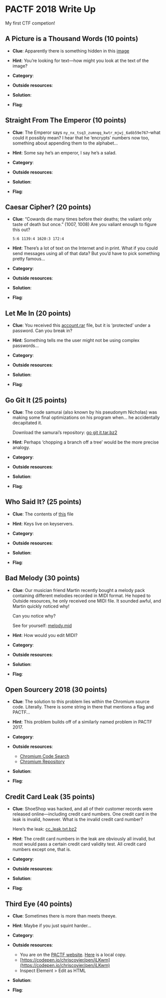 
# PACTF 2018 Write Up

My first CTF competion!

## A Picture is a Thousand Words (10 points)
 - **Clue**:
Apparently there is something hidden in this [image](A-Picture-is-a-Thousand-Words/image.d25eefefc427.jpg)

 - **Hint**:
You’re looking for text—how might you look at the text of the image?

 - **Category**:

 - **Outside resources**:

 - **Solution**:

 - **Flag**:

## Straight From The Emperor (10 points)
 - **Clue**:
The Emperor says `ny_nx_tsq3_zumnqq_kwtr_mjwj_6a6b59e767`–what could it possibly mean? I hear that he ‘encrypts’ numbers now too, something about appending them to the alphabet…

 - **Hint**:
Some say he’s an emperor, I say he’s a salad.

 - **Category**:

 - **Outside resources**:

 - **Solution**:

 - **Flag**:

## Caesar Cipher? (20 points)
 - **Clue**:
“Cowards die many times before their deaths; the valiant only taste of death but once.” (1007, 1008) Are you valiant enough to figure this out?

    `5:6 1139:4 1620:3 172:4`

 - **Hint**:
There’s a lot of text on the Internet and in print. What if you could send messages using all of that data? But you’d have to pick something pretty famous…

 - **Category**:

 - **Outside resources**:

 - **Solution**:

 - **Flag**:

## Let Me In (20 points)
 - **Clue**:
You received this [account.rar](Let-Me-In/account.5a52b336da78.rar) file, but it is ‘protected’ under a password. Can you break in?

 - **Hint**:
Something tells me the user might not be using complex passwords…

 - **Category**:

 - **Outside resources**:

 - **Solution**:

 - **Flag**:

## Go Git It (25 points)
 - **Clue**:
The code samurai (also known by his pseudonym Nicholas) was making some final optimizations on his program when… he accidentally decapitated it.

    Download the samurai’s repository: [go git it.tar.bz2](Go-Git-It/go_git_it.tar.427f1b62f4aa.bz2)

 - **Hint**:
Perhaps ‘chopping a branch off a tree’ would be the more precise analogy. 

 - **Category**:

 - **Outside resources**:

 - **Solution**:

 - **Flag**:

## Who Said It? (25 points)
 - **Clue**:
The contents of [this](Who-Said-It?/message.txt) file

 - **Hint**:
Keys live on keyservers.

 - **Category**:

 - **Outside resources**:

 - **Solution**:

 - **Flag**:

## Bad Melody (30 points)
 - **Clue**:
Our musician friend Martin recently bought a melody pack containing different melodies recorded in MIDI format. He hoped to Outside resources, he only received one MIDI file. It sounded awful, and Martin quickly noticed why!

    Can you notice why?

    See for yourself: [melody.mid](Bad-Melody/melody.4f1964921e6a.mid)

 - **Hint**:
How would you edit MIDI?

 - **Category**:

 - **Outside resources**:

 - **Solution**:

 - **Flag**:

## Open Sourcery 2018 (30 points)
 - **Clue**:
The solution to this problem lies within the Chromium source code. Literally. There is some string in there that mentions a flag and PACTF…

 - **Hint**:
This problem builds off of a similarly named problem in PACTF 2017.

 - **Category**:

 - **Outside resources**:

     - [Chromium Code Search](https://cs.chromium.org/)
     - [Chromium Repository](https://github.com/chromium/chromium)

 - **Solution**:

 - **Flag**:

## Credit Card Leak (35 points)
 - **Clue**:
ShoeShop was hacked, and all of their customer records were released online—including credit card numbers. One credit card in the leak is invalid, however. What is the invalid credit card number?

    Here’s the leak: [cc_leak.txt.bz2](Credit-Card-Leak/cc_leak.txt.eecc6f896436)

 - **Hint**:
The credit card numbers in the leak are obviously all invalid, but most would pass a certain credit card validity test. All credit card numbers except one, that is.

 - **Category**:

 - **Outside resources**:

 - **Solution**:

 - **Flag**:

## Third Eye (40 points)
 - **Clue**:
Sometimes​‌‌‌​‌‌‌​‌‌​ there‌​​​​‌‌​​​​‌ is ​‌‌‌​‌​​​‌​‌‌‌more ‌‌​‌‌​​‌​‌​‌‌​‌‌​​​‌‌‌​​‌‌​‌‌​​‌​‌​‌​‌‌‌‌‌​‌‌​‌‌​​​‌‌‌​‌​‌​‌‌‌​​‌​​‌‌​‌​‌‌​‌‌‌​​‌‌​‌​‌‌‌‌‌​‌‌​​​‌than ​​‌‌​​‌​‌​‌‌​‌‌meets ‌​​‌‌​​‌​‌​‌‌​​​the ​‌​‌‌‌​‌​​​‌‌​‌​​​​‌​‌‌‌‌‌​‌‌‌eye​‌​​​‌‌​‌​​​​‌‌​​‌​‌​‌​‌‌‌‌‌​‌‌​​‌​‌​‌‌‌‌​​‌​‌‌​​‌​‌.

 - **Hint**:
Maybe if you just squint harder…

 - **Category**:

 - **Outside resources**:

    - You are on the [PACTF website](https://2018.pactf.com/game/Lovelace/). [Here](./Game-PACTF.htm) is a local copy.
    - [https://codepen.io/chriscoyier/pen/iLKwm](https://codepen.io/chriscoyier/pen/iLKwm)
    - Inspect Element > Edit as HTML

 - **Solution**:

 - **Flag**:
